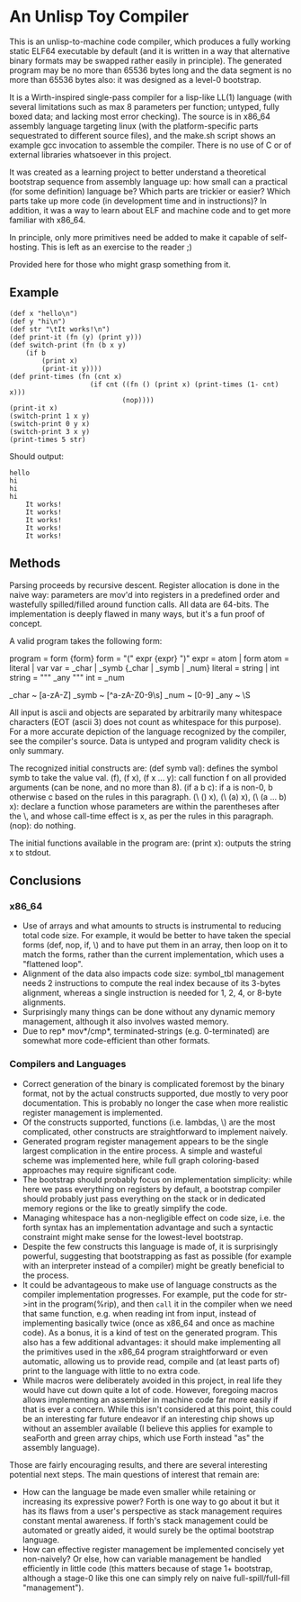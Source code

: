 # An Unlisp Toy Compiler

This is an unlisp-to-machine code compiler, which produces a fully working static ELF64 executable by default (and it is written in a way that alternative binary formats may be swapped rather easily in principle).
The generated program may be no more than 65536 bytes long and the data segment is no more than 65536 bytes also: it was designed as a level-0 bootstrap.

It is a Wirth-inspired single-pass compiler for a lisp-like LL(1) language (with several limitations such as max 8 parameters per function; untyped, fully boxed data; and lacking most error checking).
The source is in x86\_64 assembly language targeting linux (with the platform-specific parts sequestrated to different source files), and the make.sh script shows an example gcc invocation to assemble the compiler.
There is no use of C or of external libraries whatsoever in this project.

It was created as a learning project to better understand a theoretical bootstrap sequence from assembly language up: how small can a practical (for some definition) language be? Which parts are trickier or easier? Which parts take up more code (in development time and in instructions)?
In addition, it was a way to learn about ELF and machine code and to get more familiar with x86\_64.

In principle, only more primitives need be added to make it capable of self-hosting. This is left as an exercise to the reader ;)

Provided here for those who might grasp something from it.

## Example

```
(def x "hello\n")
(def y "hi\n")
(def str "\tIt works!\n")
(def print-it (fn (y) (print y)))
(def switch-print (fn (b x y)
	(if b
		(print x)
		(print-it y))))
(def print-times (fn (cnt x)
					(if cnt ((fn () (print x) (print-times (1- cnt) x)))
							(nop))))
(print-it x)
(switch-print 1 x y)
(switch-print 0 y x)
(switch-print 3 x y)
(print-times 5 str)
```

Should output:

```
hello
hi
hi
hi
	It works!
	It works!
	It works!
	It works!
	It works!
```

## Methods

Parsing proceeds by recursive descent. Register allocation is done in the naive way: parameters are mov'd into registers in a predefined order and wastefully spilled/filled around function calls. All data are 64-bits.
The implementation is deeply flawed in many ways, but it's a fun proof of concept.

A valid program takes the following form:

program = form {form}
form = "(" expr {expr} ")"
expr = atom | form
atom = literal | var
var = _char | _symb {_char | _symb | _num}
literal = string | int
string = "\"" _any "\""
int = _num

_char ~ [a-zA-Z]
_symb ~ [^a-zA-Z0-9\s]
_num ~ [0-9]
_any ~ \S

All input is ascii and objects are separated by arbitrarily many whitespace characters (EOT (ascii 3) does not count as whitespace for this purpose).
For a more accurate depiction of the language recognized by the compiler, see the compiler's source.
Data is untyped and program validity check is only summary.

The recognized initial constructs are:
(def symb val): defines the symbol symb to take the value val.
(f), (f x), (f x ... y): call function f on all provided arguments (can be none, and no more than 8).
(if a b c): if a is non-0, b otherwise c based on the rules in this paragraph.
(\ () x), (\ (a) x), (\ (a ... b) x): declare a function whose parameters are within the parentheses after the \\, and whose call-time effect is x, as per the rules in this paragraph.
(nop): do nothing.

The initial functions available in the program are:
(print x): outputs the string x to stdout.

## Conclusions

### x86\_64

- Use of arrays and what amounts to structs is instrumental to reducing total code size. For example, it would be better to have taken the special forms (def, nop, if, \\) and to have put them in an array, then loop on it to match the forms, rather than the current
implementation, which uses a "flattened loop".
- Alignment of the data also impacts code size: symbol\_tbl management needs 2 instructions to compute the real index because of its 3-bytes alignment, whereas a single instruction is needed for 1, 2, 4, or 8-byte alignments.
- Surprisingly many things can be done without any dynamic memory management, although it also involves wasted memory.
- Due to rep* mov*/cmp*, terminated-strings (e.g. 0-terminated) are somewhat more code-efficient than other formats.

### Compilers and Languages

- Correct generation of the binary is complicated foremost by the binary format, not by the actual constructs supported, due mostly to very poor documentation. This is probably no longer the case when more realistic register management is implemented.
- Of the constructs supported, functions (i.e. lambdas, \\) are the most complicated, other constructs are straightforward to implement naively.
- Generated program register management appears to be the single largest complication in the entire process. A simple and wasteful scheme was implemented here, while full graph coloring-based approaches may require significant code.
- The bootstrap should probably focus on implementation simplicity: while here we pass everything on registers by default, a bootstrap compiler should probably just pass everything on the stack or in dedicated memory regions or the like to greatly simplify the code.
- Managing whitespace has a non-negligible effect on code size, i.e. the forth syntax has an implementation advantage and such a syntactic constraint might make sense for the lowest-level bootstrap.
- Despite the few constructs this language is made of, it is surprisingly powerful, suggesting that bootstrapping as fast as possible (for example with an interpreter instead of a compiler) might be greatly beneficial to the process.
- It could be advantageous to make use of language constructs as the compiler implementation progresses. For example, put the code for str-\>int in the program(%rip), and then `call` it in the compiler when we need that same function, e.g. when reading int from input, instead of implementing
	basically twice (once as x86\_64 and once as machine code). As a bonus, it is a kind of test on the generated program.
	This also has a few additional advantages: it should make implementing all the primitives used in the x86\_64 program straightforward or even automatic, allowing us to provide read, compile and (at least parts of) print to the language with little to no extra code.
- While macros were deliberately avoided in this project, in real life they would have cut down quite a lot of code. However, foregoing macros allows implementing an assembler in machine code far more easily if that is ever a concern. While this isn't considered at this point, this could be an interesting
	far future endeavor if an interesting chip shows up without an assembler available (I believe this applies for example to seaForth and green array chips, which use Forth instead "as" the assembly language).

Those are fairly encouraging results, and there are several interesting potential next steps. The main questions of interest that remain are:
- How can the language be made even smaller while retaining or increasing its expressive power? Forth is one way to go about it but it has its flaws from a user's perspective as stack management requires constant mental awareness. If forth's stack management could be automated or greatly aided, it would surely be the optimal bootstrap language.
- How can effective register management be implemented concisely yet non-naively? Or else, how can variable management be handled efficiently in little code (this matters because of stage 1+ bootstrap, although a stage-0 like this one can simply rely on naive full-spill/full-fill "management").
